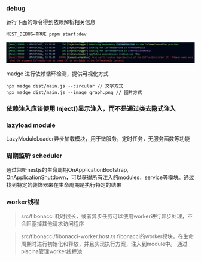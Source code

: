 ### debug
运行下面的命令得到依赖解析相关信息
```shell
NEST_DEBUG=TRUE pnpm start:dev
```
![Alt text](image.png)


madge 进行依赖循环检测，提供可视化方式
```shell
npx madge dist/main.js --circular // 文字方式 
npx madge dist/main.js --image graph.png // 图片方式
```

### 依赖注入应该使用 Inject()显示注入，而不是通过类去隐式注入


### lazyload module
LazyModuleLoader异步加载模块，用于微服务，定时任务，无服务函数等功能

### 周期监听 scheduler
通过监听nestjs的生命周期OnApplicationBootstrap, OnApplicationShutdown，可以获得所有注入的modules，service等模块。通过找到特定的装饰器来在生命周期是执行特定的结果


### worker线程
> src/fibonacci
耗时很长，或者异步任务可以使用worker进行异步处理，不会阻塞掉其他请求访问程序

> src/fibonacci/fibonacci-worker.host.ts
fibonacci的worker模块，在生命周期时进行初始化和释放，并且实现执行方案，注入到module中。
通过piscina管理worker线程池